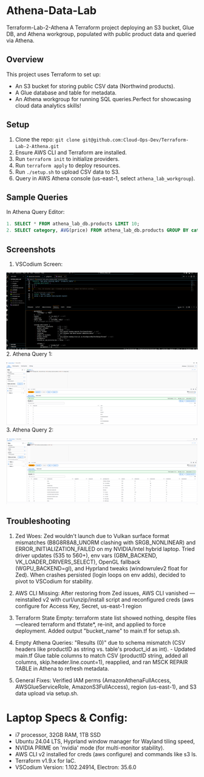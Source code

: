 # Athena-Data-Lab
Terraform-Lab-2-Athena
A Terraform project deploying an S3 bucket, Glue DB, and Athena workgroup, populated with public product data and queried via Athena.

## Overview

This project uses Terraform to set up:

* An S3 bucket for storing public CSV data (Northwind products).
* A Glue database and table for metadata.
* An Athena workgroup for running SQL queries.Perfect for showcasing cloud data analytics skills!

## Setup

1. Clone the repo: ```git clone git@github.com:Cloud-Ops-Dev/Terraform-Lab-2-Athena.git ```
2. Ensure AWS CLI and Terraform are installed.
3. Run ```terraform init``` to initialize providers.
4. Run ```terraform apply``` to deploy resources.
5. Run ```./setup.sh``` to upload CSV data to S3.
6. Query in AWS Athena console (us-east-1, select ```athena_lab_workgroup```).

## Sample Queries
In Athena Query Editor:
```SQL
1. SELECT * FROM athena_lab_db.products LIMIT 10;
2. SELECT category, AVG(price) FROM athena_lab_db.products GROUP BY category;
 ```

## Screenshots
1. VSCodium Screen:

![VSCodium](images/VSCodium.png)
2. Athena Query 1:

![Athena Query 1](images/AthenaQuery1.png)      
3. Athena Query 2:

![Athena Query 2](images/AthenaQuery2.png)      

## Troubleshooting
1. Zed Woes: Zed wouldn't launch due to Vulkan surface format mismatches (B8G8R8A8_UNORM clashing with SRGB_NONLINEAR) and ERROR_INITIALIZATION_FAILED on my NVIDIA/Intel hybrid laptop. Tried driver updates (535 to 560+), env vars (GBM_BACKEND, VK_LOADER_DRIVERS_SELECT), OpenGL fallback (WGPU_BACKEND=gl), and Hyprland tweaks (windowrulev2 float for Zed). When crashes persisted (login loops on env adds), decided to pivot to VSCodium for stability.

2. AWS CLI Missing: After restoring from Zed issues, AWS CLI vanished —reinstalled v2 with curl/unzip/install script and reconfigured creds (aws configure for Access Key, Secret, us-east-1 region

3. Terraform State Empty: terraform state list showed nothing, despite files —cleared terraform and tfstate*, re-init, and applied to force deployment. Added output "bucket_name" to main.tf for setup.sh.

4. Empty Athena Queries: "Results (0)" due to schema mismatch (CSV headers like productID as string vs. table's product_id as int). - Updated main.tf Glue table columns to match CSV (productID string, added all columns, skip.header.line.count=1), reapplied, and ran MSCK REPAIR TABLE in Athena to refresh metadata.

5. General Fixes: Verified IAM perms (AmazonAthenaFullAccess, AWSGlueServiceRole, AmazonS3FullAccess), region (us-east-1), and S3 data upload via setup.sh.

# Laptop Specs & Config: 
- i7 processor, 32GB RAM, 1TB SSD
- Ubuntu 24.04 LTS, Hyprland window manager for Wayland tiling speed, 
- NVIDIA PRIME on 'nvidia' mode (for multi-monitor stability). 
- AWS CLI v2 installed for creds (aws configure) and commands like s3 ls. 
- Terraform v1.9.x for IaC.
- VSCodium Version: 1.102.24914, Electron: 35.6.0

